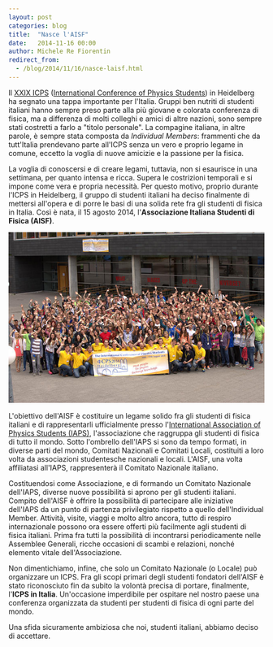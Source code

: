 ```yaml
---
layout: post
categories: blog
title:  "Nasce l'AISF"
date:   2014-11-16 00:00
author: Michele Re Fiorentin
redirect_from:
  - /blog/2014/11/16/nasce-laisf.html
---
```


Il [XXIX ICPS](http://www.icps2014.com/location/heidelberg/) ([International Conference of Physics Students](http://en.wikipedia.org/wiki/International_Conference_of_Physics_Students)) in Heidelberg ha segnato una tappa importante per l'Italia. Gruppi ben nutriti di studenti italiani hanno sempre preso parte alla più giovane e colorata conferenza di fisica, ma a differenza di molti colleghi e amici di altre nazioni, sono sempre stati costretti a farlo a "titolo personale". La compagine italiana, in altre parole, è sempre stata composta da *Individual Members*: frammenti che da tutt'Italia prendevano parte all'ICPS senza un vero e proprio legame in comune, eccetto la voglia di nuove amicizie e la passione per la fisica. 

La voglia di conoscersi e di creare legami, tuttavia, non si esaurisce in una settimana, per quanto intensa e ricca. Supera le costrizioni temporali e si impone come vera e propria necessità. Per questo motivo, proprio durante l'ICPS in Heidelberg, il gruppo di studenti italiani ha deciso finalmente di mettersi all'opera e di porre le basi di una solida rete fra gli studenti di fisica in Italia. Così è nata, il 15 agosto 2014, l'**Associazione Italiana Studenti di Fisica (AISF)**. 

![](/img/blog/heidelberg.jpeg)

L'obiettivo dell'AISF è costituire un legame solido fra gli studenti di fisica italiani e di rappresentarli ufficialmente presso l'[International Association of Physics Students (IAPS)](http://www.iaps.info/), l'associazione che raggruppa gli studenti di fisica di tutto il mondo. Sotto l'ombrello dell'IAPS si sono da tempo formati, in diverse parti del mondo, Comitati Nazionali e Comitati Locali, costituiti a loro volta da associazioni studentesche nazionali e locali. L'AISF, una volta affiliatasi all'IAPS, rappresenterà il Comitato Nazionale italiano. 

Costituendosi come Associazione, e di formando un Comitato Nazionale dell'IAPS, diverse nuove possibilità si aprono per gli studenti italiani. Compito dell'AISF è offrire la possibilità di partecipare alle iniziative dell'IAPS da un punto di partenza privilegiato rispetto a quello dell'Individual Member. Attività, visite, viaggi e molto altro ancora, tutto di respiro internazionale possono ora essere offerti più facilmente agli studenti di fisica italiani. Prima fra tutti la possibilità di incontrarsi periodicamente nelle Assemblee Generali, ricche occasioni di scambi e relazioni, nonché elemento vitale dell'Associazione.

Non dimentichiamo, infine, che solo un Comitato Nazionale (o Locale) può organizzare un ICPS. Fra gli scopi primari degli studenti fondatori dell'AISF è stato riconosciuto fin da subito la volontà precisa di portare, finalmente, l'**ICPS in Italia**. Un'occasione imperdibile per ospitare nel nostro paese una conferenza organizzata da studenti per studenti di fisica di ogni parte del mondo.

Una sfida sicuramente ambiziosa che noi, studenti italiani, abbiamo deciso di accettare.
